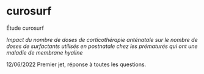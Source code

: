 # curosurf
Étude curosurf

*Impact du nombre de doses de corticothérapie anténatale sur le nombre de doses de surfactants utilisés en postnatale chez les prématurés qui ont une maladie de membrane hyaline*

12/06/2022 Premier jet, réponse à toutes les questions.